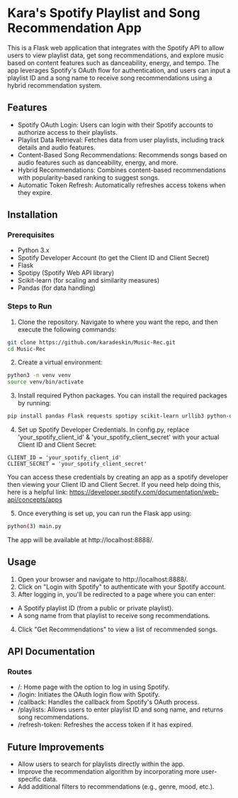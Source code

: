 # Kara's Spotify Playlist and Song Recommendation App
This is a Flask web application that integrates with the Spotify API to allow users to view playlist data, get song recommendations, and explore music based on content features such as danceability, energy, and tempo. The app leverages Spotify's OAuth flow for authentication, and users can input a playlist ID and a song name to receive song recommendations using a hybrid recommendation system.

## Features
- Spotify OAuth Login: Users can login with their Spotify accounts to authorize access to their playlists.
- Playlist Data Retrieval: Fetches data from user playlists, including track details and audio features.
- Content-Based Song Recommendations: Recommends songs based on audio features such as danceability, energy, and more.
- Hybrid Recommendations: Combines content-based recommendations with popularity-based ranking to suggest songs.
- Automatic Token Refresh: Automatically refreshes access tokens when they expire.

## Installation
### Prerequisites
- Python 3.x
- Spotify Developer Account (to get the Client ID and Client Secret)
- Flask
- Spotipy (Spotify Web API library)
- Scikit-learn (for scaling and similarity measures)
- Pandas (for data handling)

### Steps to Run
1. Clone the repository. Navigate to where you want the repo, and then execute the following commands:
```bash
git clone https://github.com/karadeskin/Music-Rec.git
cd Music-Rec
```

2. Create a virtual environment:
```bash
python3 -m venv venv
source venv/bin/activate
```

3. Install required Python packages.
You can install the required packages by running:
```bash
pip install pandas Flask requests spotipy scikit-learn urllib3 python-dotenv
```

4. Set up Spotify Developer Credentials.
In config.py, replace 'your_spotify_client_id' & 'your_spotify_client_secret' with your actual Client ID and Client Secret:
```
CLIENT_ID = 'your_spotify_client_id'
CLIENT_SECRET = 'your_spotify_client_secret'
```
You can access these credentials by creating an app as a spotify developer then viewing your Client ID and Client Secret. If you need help doing this, here is a helpful link: https://developer.spotify.com/documentation/web-api/concepts/apps 

5. Once everything is set up, you can run the Flask app using:
```bash
python(3) main.py
```
The app will be available at http://localhost:8888/.

## Usage
1. Open your browser and navigate to http://localhost:8888/.
2. Click on "Login with Spotify" to authenticate with your Spotify account.
3. After logging in, you'll be redirected to a page where you can enter:
  - A Spotify playlist ID (from a public or private playlist).
  - A song name from that playlist to receive song recommendations.
4. Click "Get Recommendations" to view a list of recommended songs.

## API Documentation
### Routes
- /: Home page with the option to log in using Spotify.
- /login: Initiates the OAuth login flow with Spotify.
- /callback: Handles the callback from Spotify's OAuth process.
- /playlists: Allows users to enter playlist ID and song name, and returns song recommendations.
- /refresh-token: Refreshes the access token if it has expired.

## Future Improvements
- Allow users to search for playlists directly within the app.
- Improve the recommendation algorithm by incorporating more user-specific data.
- Add additional filters to recommendations (e.g., genre, mood, etc.).
